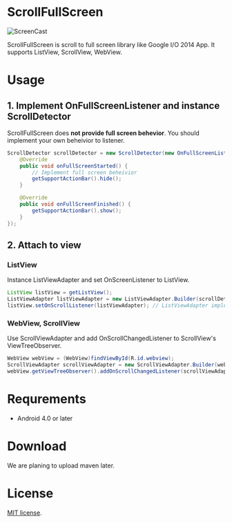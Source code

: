 # ScrollFullScreen

![ScreenCast](https://cloud.githubusercontent.com/assets/113420/4385617/b0c7063c-43c6-11e4-9e53-0a8623d3ed93.gif)

ScrollFullScreen is scroll to full screen library like Google I/O 2014 App. It supports ListView, ScrollView, WebView.

# Usage

## 1. Implement OnFullScreenListener and instance ScrollDetector

ScrollFullScreen does **not provide full screen behevior**. You should implement your own beheivior to listener.

```java
ScrollDetector scrollDetector = new ScrollDetector(new OnFullScreenListener() {
    @Override
    public void onFullScreenStarted() {
        // Implement full screen beheivior
        getSupportActionBar().hide();
    }

    @Override
    public void onFullScreenFinished() {
        getSupportActionBar().show();
    }
});
```

## 2. Attach to view

### ListView

Instance ListViewAdapter and set OnScreenListener to ListView.

```java
ListView listView = getListView();
ListViewAdapter listViewAdapter = new ListViewAdapter.Builder(scrollDetector).build();
listView.setOnScrollListener(listViewAdapter); // ListViewAdapter implements AbsListView.OnScrollListener
```

### WebView, ScrollView

Use ScrollViewAdapter and add OnScrollChangedListener to ScrollView's ViewTreeObserver.

```java
WebView webView = (WebView)findViewById(R.id.webview);
ScrollViewAdapter scrollViewAdapter = new ScrollViewAdapter.Builder(webView, scrollDetector).build();
webView.getViewTreeObserver().addOnScrollChangedListener(scrollViewAdapter); // ScrollViewAdapter implements ViewTreeObserver.OnScrollChangedListener
```

# Requrements

- Android 4.0 or later

# Download

We are planing to upload maven later.

# License

[Apache]: http://www.apache.org/licenses/LICENSE-2.0
[MIT]: http://www.opensource.org/licenses/mit-license.php
[GPL]: http://www.gnu.org/licenses/gpl.html
[BSD]: http://opensource.org/licenses/bsd-license.php
[MIT license][MIT].

